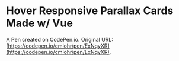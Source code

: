 # Hover Responsive Parallax Cards Made w/ Vue

A Pen created on CodePen.io. Original URL: [https://codepen.io/cmlohr/pen/ExNqyXR](https://codepen.io/cmlohr/pen/ExNqyXR).


